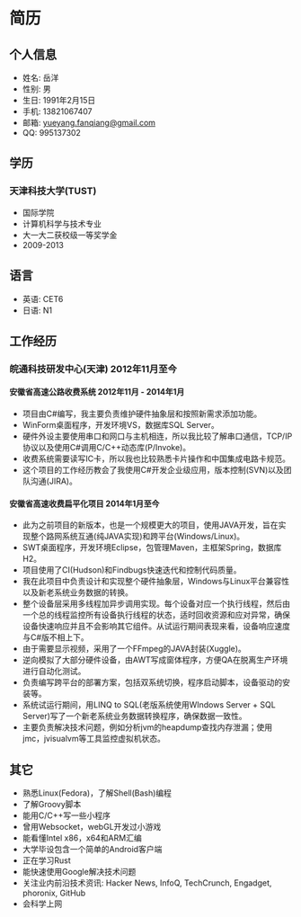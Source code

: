 # 简历

## 个人信息
* 姓名: 岳洋
* 性别: 男
* 生日: 1991年2月15日
* 手机: 13821067407
* 邮箱: yueyang.fanqiang@gmail.com
*   QQ: 995137302

## 学历
### 天津科技大学(TUST)
* 国际学院
* 计算机科学与技术专业
* 大一大二获校级一等奖学金
* 2009-2013   

## 语言
* 英语: CET6
* 日语: N1

## 工作经历
### 皖通科技研发中心(天津) 2012年11月至今
#### 安徽省高速公路收费系统 2012年11月 - 2014年1月
* 项目由C#编写，我主要负责维护硬件抽象层和按照新需求添加功能。
* WinForm桌面程序，开发环境VS，数据库SQL Server。
* 硬件外设主要使用串口和网口与主机相连，所以我比较了解串口通信，TCP/IP协议以及使用C#调用C/C++动态库(P/Invoke)。
* 收费系统需要读写IC卡，所以我也比较熟悉卡片操作和中国集成电路卡规范。
* 这个项目的工作经历教会了我使用C#开发企业级应用，版本控制(SVN)以及团队沟通(JIRA)。

#### 安徽省高速收费扁平化项目 2014年1月至今
* 此为之前项目的新版本，也是一个规模更大的项目，使用JAVA开发，旨在实现整个路网系统互通(纯JAVA实现)和跨平台(Windows/Linux)。
* SWT桌面程序，开发环境Eclipse，包管理Maven，主框架Spring，数据库H2。
* 项目使用了CI(Hudson)和Findbugs快速迭代和控制代码质量。
* 我在此项目中负责设计和实现整个硬件抽象层，Windows与Linux平台兼容性以及新老系统业务数据的转换。
* 整个设备层采用多线程加异步调用实现。每个设备对应一个执行线程，然后由一个总的线程监控所有设备执行线程的状态，适时回收资源和应对异常，确保设备快速响应并且不会影响其它组件。从试运行期间表现来看，设备响应速度与C#版不相上下。
* 由于需要显示视频，采用了一个FFmpeg的JAVA封装(Xuggle)。
* 逆向模拟了大部分硬件设备，由AWT写成窗体程序，方便QA在脱离生产环境进行自动化测试。
* 负责编写跨平台的部署方案，包括双系统切换，程序启动脚本，设备驱动的安装等。
* 系统试运行期间，用LINQ to SQL(老版系统使用WIndows Server + SQL Server)写了一个新老系统业务数据转换程序，确保数据一致性。
* 主要负责解决技术问题，例如分析jvm的heapdump查找内存泄漏；使用jmc，jvisualvm等工具监控虚拟机状态。

## 其它
* 熟悉Linux(Fedora)，了解Shell(Bash)编程
* 了解Groovy脚本
* 能用C/C++写一些小程序
* 曾用Websocket，webGL开发过小游戏
* 能看懂Intel x86，x64和ARM汇编
* 大学毕设包含一个简单的Android客户端
* 正在学习Rust
* 能快速使用Google解决技术问题
* 关注业内前沿技术资讯: Hacker News, InfoQ, TechCrunch, Engadget, phoronix, GitHub
* 会科学上网
